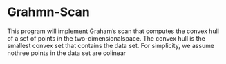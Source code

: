 # Grahmn-Scan
This program will implement Graham’s scan that computes the convex hull of a set of points in the two-dimensionalspace.  The convex hull is the smallest convex set that contains the data set.  For simplicity, we assume nothree points in the data set are colinear
